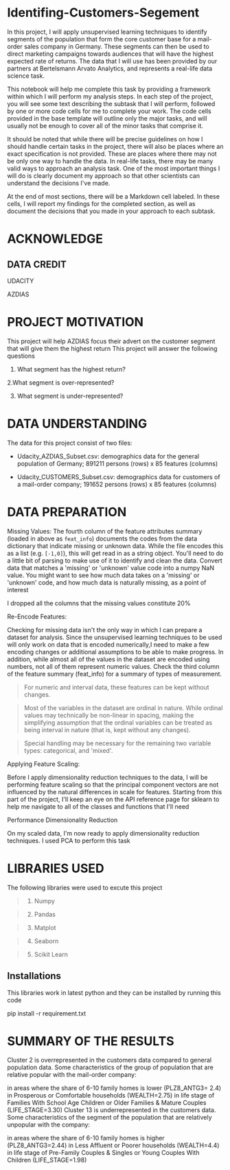 # Identifing-Customers-Segement

In this project, I will apply unsupervised learning techniques to identify segments of the population that form the core customer base for a mail-order sales company in Germany. These segments can then be used to direct marketing campaigns towards audiences that will have the highest expected rate of returns. The data that I will use has been provided by our partners at Bertelsmann Arvato Analytics, and represents a real-life data science task.

This notebook will help me complete this task by providing a framework within which I will perform my analysis steps. In each step of the project, you will see some text describing the subtask that I will perform, followed by one or more code cells for me to complete your work. The code cells provided in the base template will outline only the major tasks, and will usually not be enough to cover all of the minor tasks that comprise it.

It should be noted that while there will be precise guidelines on how I should handle certain tasks in the project, there will also be places where an exact specification is not provided. These are places where there may not be only one way to handle the data. In real-life tasks, there may be many valid ways to approach an analysis task. One of the most important things I will do is clearly document my approach so that other scientists can understand the decisions I've made.

At the end of most sections, there will be a Markdown cell labeled. In these cells, I will report my findings for the completed section, as well as document the decisions that you made in your approach to each subtask.

# ACKNOWLEDGE

## DATA CREDIT

UDACITY 

AZDIAS

# PROJECT MOTIVATION

This project will help AZDIAS focus their advert on the customer segment that will give them the highest return
This project will answer the following questions

1. What segment has the highest return?

2.What segment is over-represented?

3. What segment is under-represented?

# DATA UNDERSTANDING

The data for this project consist of two files:

- Udacity_AZDIAS_Subset.csv: demographics data for the general population of
      Germany; 891211 persons (rows) x 85 features (columns)

- Udacity_CUSTOMERS_Subset.csv: demographics data for customers of a mail-order
      company; 191652 persons (rows) x 85 features (columns)


# DATA PREPARATION
Missing Values:
The fourth column of the feature attributes summary (loaded in above as `feat_info`) documents the codes from the data dictionary that indicate missing or unknown data. While the file encodes this as a list (e.g. `[-1,0]`), this will get read in as a string object. You'll need to do a little bit of parsing to make use of it to identify and clean the data. Convert data that matches a 'missing' or 'unknown' value code into a numpy NaN value. You might want to see how much data takes on a 'missing' or 'unknown' code, and how much data is naturally missing, as a point of interest

I dropped all the columns that the missing values constitute 20%

Re-Encode Features:

Checking for missing data isn't the only way in which I can prepare a dataset for analysis. Since the unsupervised learning techniques to be used will only work on data that is encoded numerically,I need to make a few encoding changes or additional assumptions to be able to make progress. In addition, while almost all of the values in the dataset are encoded using numbers, not all of them represent numeric values. Check the third column of the feature summary (feat_info) for a summary of types of measurement.

> For numeric and interval data, these features can be kept without changes.

> Most of the variables in the dataset are ordinal in nature. While ordinal values may technically be non-linear in spacing, making the simplifying assumption that the   ordinal variables can be treated as being interval in nature (that is, kept without any changes).

> Special handling may be necessary for the remaining two variable types: categorical, and 'mixed'.

Applying Feature Scaling:

Before I apply dimensionality reduction techniques to the data, I will be performing feature scaling so that the principal component vectors are not influenced by the natural differences in scale for features. Starting from this part of the project, I'll keep an eye on the API reference page for sklearn to help me navigate to all of the classes and functions that I'll need

Performance Dimensionality Reduction

On my scaled data, I'm now ready to apply dimensionality reduction techniques. I used PCA to perform this task
# LIBRARIES USED

The following libraries were used to excute this project

> 1. Numpy

> 2. Pandas

> 3. Matplot

> 4. Seaborn

> 5. Scikit Learn

## Installations
This libraries work in latest python and they can be installed by running this code

pip install -r requirement.txt


# SUMMARY OF THE RESULTS

Cluster 2 is overrepresented in the customers data compared to general population data. Some characteristics of the group of population that are relative popular with the mail-order company:

in areas where the share of 6-10 family homes is lower (PLZ8_ANTG3= 2.4)
in Prosperous or Comfortable households (WEALTH=2.75)
in life stage of Families With School Age Children or Older Families & Mature Couples (LIFE_STAGE=3.30)
Cluster 13 is underrepresented in the customers data. Some characteristics of the segment of the population that are relatively unpopular with the company:

in areas where the share of 6-10 family homes is higher (PLZ8_ANTG3=2.44)
in Less Affluent or Poorer households (WEALTH=4.4)
in life stage of Pre-Family Couples & Singles or Young Couples With Children (LIFE_STAGE=1.98)
